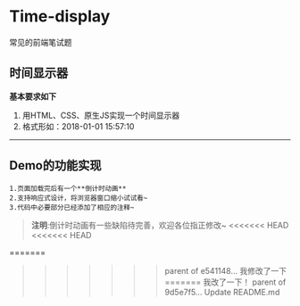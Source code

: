 # Time-display
常见的前端笔试题
## 时间显示器
**基本要求如下**
1. 用HTML、CSS、原生JS实现一个时间显示器
2. 格式形如：2018-01-01 15:57:10
--------------------------------------------------
## Demo的功能实现
	1.页面加载完后有一个**倒计时动画**
	2.支持响应式设计，将浏览器窗口缩小试试看~
	3.代码中必要部分已经添加了相应的注释~
	
>**注明**:倒计时动画有一些缺陷待完善，欢迎各位指正修改~
<<<<<<< HEAD
<<<<<<< HEAD

=======
>>>>>>> parent of e541148... 我修改了一下
=======
我改了一下！
>>>>>>> parent of 9d5e7f5... Update README.md
